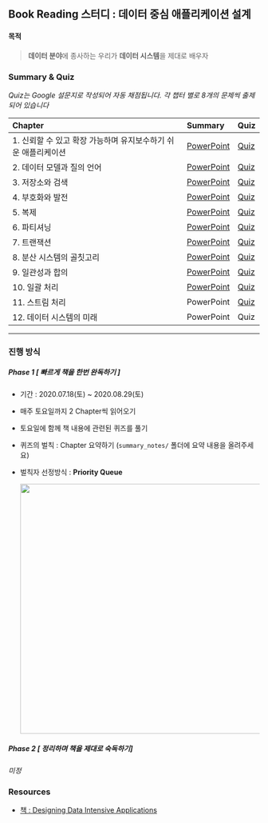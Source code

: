 ## Book Reading 스터디 : 데이터 중심 애플리케이션 설계

#### **목적**

> **데이터 분야**에 종사하는 우리가 **데이터 시스템**을 제대로 배우자

### Summary & Quiz

*Quiz는 Google 설문지로 작성되어 자동 채점됩니다. 각 챕터 별로 8개의 문제씩 출제되어 있습니다*

| Chapter  | Summary  |  Quiz  |
| :-----   | :-----   | :----  |
| 1.  신뢰할 수 있고 확장 가능하며 유지보수하기 쉬운 애플리케이션 | [PowerPoint](https://github.com/data-system-wiki/designing-data-intensive-applications/blob/master/resources/chapter%201%20summary.pptx) | [Quiz](https://forms.gle/s28yC7jdSJGoQgxD6) |
| 2. 데이터 모델과 질의 언어  | [PowerPoint](https://github.com/data-system-wiki/designing-data-intensive-applications/blob/master/resources/chapter%202%20summary.pptx) | [Quiz](https://forms.gle/QSNVRhdDCtFaU3Cd7) |
| 3. 저장소와 검색 | [PowerPoint](https://github.com/data-system-wiki/designing-data-intensive-applications/blob/master/resources/chapter%203%20summary.pptx)  | [Quiz](https://forms.gle/yoT5ZyPTDao1sZgS8) |
| 4. 부호화와 발전 | [PowerPoint](https://github.com/data-system-wiki/designing-data-intensive-applications/blob/master/resources/chapter%204%20summary.pptx) | [Quiz](https://forms.gle/nu6udEJk9XWBUE9a8) |
| 5. 복제  | [PowerPoint](https://github.com/data-system-wiki/designing-data-intensive-applications/blob/master/resources/chapter%205%20summary.pptx)  | [Quiz](https://forms.gle/NKiJHUFmhBXR8HXB8) |
| 6. 파티셔닝 | [PowerPoint](https://github.com/data-system-wiki/designing-data-intensive-applications/blob/master/resources/chapter%206%20summary.pptx) | [Quiz](https://forms.gle/qxyyszQa59gbGW5MA)|
| 7. 트랜잭션 | [PowerPoint](https://github.com/data-system-wiki/designing-data-intensive-applications/blob/master/resources/chapter%207%20summary.pptx) | [Quiz](https://forms.gle/wqcYVT6YNnYhoSKJ6) |
| 8. 분산 시스템의 골칫고리 | [PowerPoint](https://github.com/data-system-wiki/designing-data-intensive-applications/blob/master/resources/chapter%208%20summary.pptx) | [Quiz](https://forms.gle/QLq3DLbtJGVzDjbt7) |
| 9. 일관성과 합의 | [PowerPoint](https://github.com/data-system-wiki/designing-data-intensive-applications/blob/master/resources/chapter%209%20summary.pptx) | [Quiz](https://forms.gle/CXoYjAcbG65Fqbg2A) |
| 10. 일괄 처리 | [PowerPoint](https://github.com/data-system-wiki/designing-data-intensive-applications/blob/master/resources/chapter%2010%20summary.pptx) | [Quiz](https://forms.gle/UMVEJ5ri7nW55KBKA) |
| 11. 스트림 처리 | PowerPoint | [Quiz]() |
| 12. 데이터 시스템의 미래 | PowerPoint | Quiz |
----

### **진행 방식**

##### Phase 1 [ 빠르게 책을 한번 완독하기 ]
- 기간 : 2020.07.18(토) ~ 2020.08.29(토)
- 매주 토요일까지 2 Chapter씩 읽어오기
- 토요일에 함께 책 내용에 관련된 퀴즈를 풀기
- 퀴즈의 벌칙 : Chapter 요약하기 (`summary_notes/` 폴더에 요약 내용을 올려주세요)
- 벌칙자 선정방식 : **Priority Queue**

    <img src="https://imgur.com/yQBChJ4.png" width="500">

##### Phase 2 [ 정리하며 책을 제대로 숙독하기]

  *미정*


### Resources

* [책 : Designing Data Intensive Applications](https://github.com/data-system-wiki/designing-data-intensive-applications/blob/master/resources/Designing%20Data%20Intensive%20Applications.pdf)

